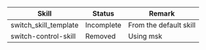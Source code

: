 | Skill | Status |Remark|
|-------|--------|------|
|switch_skill_template |Incomplete|From the default skill|
|switch-control-skill|Removed|Using msk |
